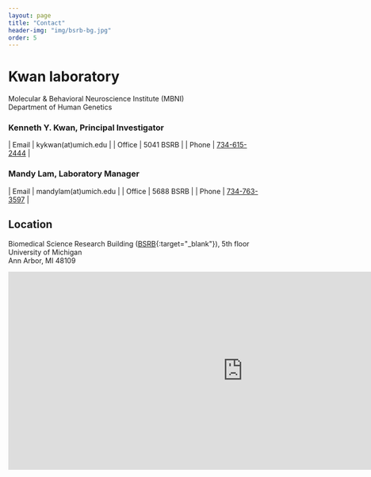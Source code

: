 ```yaml
---
layout: page
title: "Contact"
header-img: "img/bsrb-bg.jpg"
order: 5
---
```


# Kwan laboratory


Molecular & Behavioral Neuroscience Institute (MBNI)  
Department of Human Genetics

### Kenneth Y. Kwan, Principal Investigator

| Email  | kykwan(at)umich.edu            |
| Office | 5041 BSRB                      |
| Phone  | [734-615-2444](tel:7346152444) |


### Mandy Lam, Laboratory Manager

| Email  | mandylam(at)umich.edu          |
| Office | 5688 BSRB                      |
| Phone  | [734-763-3597](tel:7347633597) |

<!--
<div>
  <p>
    <b>Kenneth Y. Kwan, Principal Investigator</b><br>
    Email: &nbsp;&nbsp;&nbsp;kykwan(at)umich.edu<br>
    Office: &nbsp;&nbsp;5041 BSRB
  </p>

  <p>
    <b>Mandy Lam, Laboratory Manager</b><br>
    Email: &nbsp;&nbsp;&nbsp;mandylam(at)umich.edu<br>
    Lab: &nbsp;&nbsp;&nbsp;&nbsp;&nbsp;&nbsp;5688 BSRB
  </p>
</div>


## Phone Numbers

| **Office** | [734-615-2444](tel:7346152444) |
| **Lab**    | [734-763-3597](tel:7347633597) |

-->

## Location

Biomedical Science Research Building ([BSRB](https://goo.gl/maps/K4qJjd5bLux){:target="_blank"}), 5th floor  
University of Michigan  
Ann Arbor, MI 48109

<div class="hidden-xs hidden-sm">
  <iframe src="https://www.google.com/maps/embed?pb=!1m18!1m12!1m3!1d2951.8383041400525!2d-83.73650104851302!3d42.28197487658658!2m3!1f0!2f0!3f0!3m2!1i1024!2i768!4f13.1!3m3!1m2!1s0x883cae42753fdedf%3A0xc94f5b73baf72096!2sBiomedical+Science+Research+Building%2C+109+Zina+Pitcher+Pl%2C+Ann+Arbor%2C+MI+48109!5e0!3m2!1sen!2sus!4v1504021791182" width="945" height="400" frameborder="0" style="border:0" allowfullscreen></iframe>
</div>
